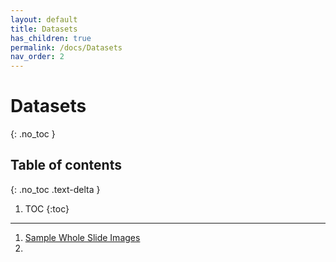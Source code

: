 ```yaml
---
layout: default
title: Datasets
has_children: true
permalink: /docs/Datasets
nav_order: 2
---
```


# Datasets
{: .no_toc }

## Table of contents
{: .no_toc .text-delta }

1. TOC
{:toc}

---

1. [Sample Whole Slide Images](https://qupath.readthedocs.io/en/latest/docs/intro/acknowledgements.html)
2. 